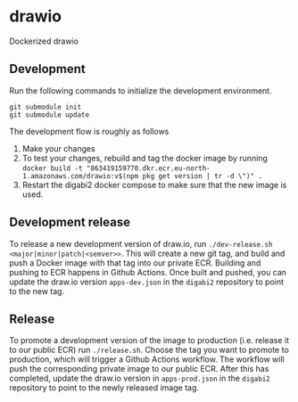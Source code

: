 # drawio
Dockerized drawio

## Development

Run the following commands to initialize the development environment.

```
git submodule init
git submodule update
```

The development flow is roughly as follows

1. Make your changes
2. To test your changes, rebuild and tag the docker image by running `docker build -t "863419159770.dkr.ecr.eu-north-1.amazonaws.com/drawio:v$(npm pkg get version | tr -d \")" .`
3. Restart the digabi2 docker compose to make sure that the new image is used.

## Development release

To release a new development version of draw.io, run `./dev-release.sh <major|minor|patch|<semver>>`. This will create a new git tag, and build and push a Docker image with that tag into our private ECR. Building and pushing to ECR happens in Github Actions. Once built and pushed, you can update the draw.io version `apps-dev.json` in the `digabi2` repository to point to the new tag.

## Release

To promote a development version of the image to production (i.e. release it to our public ECR) run `./release.sh`. Choose the tag you want to promote to production, which will trigger a Github Actions workflow. The workflow will push the corresponding private image to our public ECR. After this has completed, update the draw.io version in `apps-prod.json` in the `digabi2` repository to point to the newly released image tag.